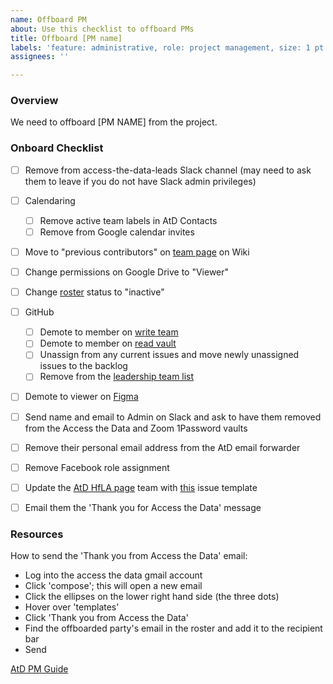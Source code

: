 ```yaml
---
name: Offboard PM
about: Use this checklist to offboard PMs
title: Offboard [PM name]
labels: 'feature: administrative, role: project management, size: 1 pt'
assignees: ''

---
```


### Overview
We need to offboard [PM NAME] from the project.

### Onboard Checklist
- [ ] Remove from access-the-data-leads Slack channel (may need to ask them to leave if you do not have Slack admin privileges) 
- [ ] Calendaring
    - [ ] Remove active team labels in AtD Contacts
    - [ ] Remove from Google calendar invites
- [ ] Move to "previous contributors" on [team page](https://github.com/hackforla/access-the-data/wiki/AtD-Team) on Wiki
- [ ] Change permissions on Google Drive to "Viewer"
- [ ] Change [roster](https://docs.google.com/spreadsheets/d/1b97Np96EimkxicW83pwnYkn7uDd7fCD5H_6F21nOkg4/edit#gid=0) status to "inactive"
- [ ] GitHub
     - [ ] Demote to member on [write team](https://github.com/orgs/hackforla/teams/access-the-data-write/members)
     - [ ] Demote to member on [read vault](https://github.com/orgs/hackforla/teams/access-the-data/members)
     - [ ] Unassign from any current issues and move newly unassigned issues to the backlog
     - [ ] Remove from the [leadership team list](https://github.com/hackforla/access-the-data/projects/1#card-84009614)
- [ ] Demote to viewer on [Figma](https://www.figma.com/files/team/966550530967927285/Access-The-Data/members?fuid=966550526030546346)
- [ ] Send name and email to Admin on Slack and ask to have them removed from the Access the Data and Zoom 1Password vaults
- [ ] Remove their personal email address from the AtD email forwarder
- [ ] Remove Facebook role assignment
- [ ] Update the [AtD HfLA page](https://www.hackforla.org/projects/access-the-data) team with [this](https://github.com/hackforla/website/issues/new?assignees=&labels=P-Feature%3A+Project+Info+and+Page%2C+role%3A+back+end%2FdevOps%2C+role%3A+front+end%2C+Size%3A+Small%2C+size%3A+0.5pt%2C+time+sensitive&template=project-profile-card-review-and-update.yml&title=Update+Project+Profile%3A+%5BProject+Name%5D) issue template
- [ ] Email them the 'Thank you for Access the Data' message


### Resources
How to send the 'Thank you from Access the Data' email:
   - Log into the access the data gmail account
   - Click 'compose'; this will open a new email
   - Click the ellipses on the lower right hand side (the three dots)
   - Hover over 'templates'
   - Click 'Thank you from Access the Data'
   - Find the offboarded party's email in the roster and add it to the recipient bar
   - Send

[AtD PM Guide](https://github.com/hackforla/access-the-data/wiki/PM-Guide)
